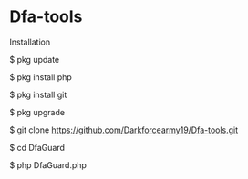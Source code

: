 # Dfa-tools
Installation


$ pkg update

$ pkg install php

$ pkg install git

$ pkg upgrade

$ git clone https://github.com/Darkforcearmy19/Dfa-tools.git

$ cd DfaGuard

$ php DfaGuard.php
